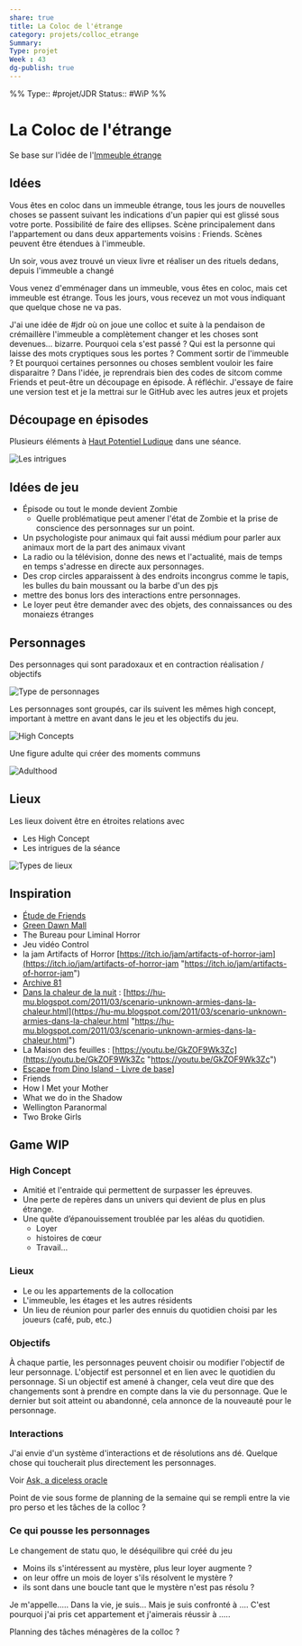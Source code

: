 ```yaml
---
share: true 
title: La Coloc de l'étrange
category: projets/colloc_etrange
Summary: 
Type: projet
Week : 43
dg-publish: true
---
```

%%
Type:: #projet/JDR 
Status:: #WiP 
%%

# La Coloc de l'étrange

Se base sur l'idée de l'[Immeuble étrange](./Elements/Immeuble%20étrange.md)

## Idées

Vous êtes en coloc dans un immeuble étrange, tous les jours de nouvelles choses se passent suivant les indications d'un papier qui est glissé sous votre porte.
Possibilité de faire des ellipses.
Scène principalement dans l'appartement ou dans deux appartements voisins : Friends.
Scènes peuvent être étendues à l'immeuble.

Un soir, vous avez trouvé un vieux livre et réaliser un des rituels dedans, depuis l'immeuble a changé

Vous venez d'emménager dans un immeuble, vous êtes en coloc, mais cet immeuble est étrange. Tous les jours, vous recevez un mot vous indiquant que quelque chose ne va pas.

J'ai une idée de #jdr où on joue une colloc et suite à la pendaison de crémaillère l'immeuble a complètement changer et les choses sont devenues… bizarre. Pourquoi cela s'est passé ? Qui est la personne qui laisse des mots cryptiques sous les portes ?
Comment sortir de l'immeuble ? Et pourquoi certaines personnes ou choses semblent vouloir les faire disparaitre ?
Dans l'idée, je reprendrais bien des codes de sitcom comme Friends et peut-être un découpage en épisode. À réfléchir.
J'essaye de faire une version test et je la mettrai sur le GitHub avec les autres jeux et projets

## Découpage en épisodes

Plusieurs éléments à [Haut Potentiel Ludique](Potentiels%20ludiques%7C%20Haut%20Potentiel%20Ludique.md) dans une séance.

![Les intrigues](./Sources/Étude%20de%20Friends.md#Intrigues)

## Idées de jeu

- Épisode ou tout le monde devient Zombie
  - Quelle problématique peut amener l'état de Zombie et la prise de conscience des personnages sur un point.
- Un psychologiste pour animaux qui fait aussi médium pour parler aux animaux mort de la part des animaux vivant
- La radio ou la télévision, donne des news et l'actualité, mais de temps en temps s'adresse en directe aux personnages.
- Des crop circles apparaissent à des endroits incongrus comme le tapis, les bulles du bain moussant ou la barbe d'un des pjs
- mettre des bonus lors des interactions entre personnages. 
- Le loyer peut être demander avec des objets, des connaissances ou des monaiezs étranges


## Personnages

Des personnages qui sont paradoxaux et en contraction réalisation / objectifs

![Type de personnages](Étude%20de%20Friends.md#Type%20de%20personnages)

Les personnages sont groupés, car ils suivent les mêmes high concept, important à mettre en avant dans le jeu et les objectifs du jeu.

![High Concepts](Étude%20de%20Friends.md#High%20Concept)

Une figure adulte qui créer des moments communs

![Adulthood](./Sources/Étude%20de%20Friends.md#Adulthood)

## Lieux

Les lieux doivent être en étroites relations avec

- Les High Concept
- Les intrigues de la séance

![Types de lieux](Étude%20de%20Friends.md#Types%20de%20lieux)

## Inspiration

- [Étude de Friends](./Sources/Étude%20de%20Friends.md)
- [Green Dawn Mall](Green%20Dawn%20Mall.md)
- The Bureau pour Liminal Horror
- Jeu vidéo Control
- la jam Artifacts of Horror [https://itch.io/jam/artifacts-of-horror-jam](https://itch.io/jam/artifacts-of-horror-jam "https://itch.io/jam/artifacts-of-horror-jam")
- [Archive 81](9999%20Inbox/Archive%2081.md)
- [Dans la chaleur de la nuit](Dans%20la%20chaleur%20de%20la%20nuit.md) : [https://hu-mu.blogspot.com/2011/03/scenario-unknown-armies-dans-la-chaleur.html](https://hu-mu.blogspot.com/2011/03/scenario-unknown-armies-dans-la-chaleur.html "https://hu-mu.blogspot.com/2011/03/scenario-unknown-armies-dans-la-chaleur.html")
- La Maison des feuilles : [https://youtu.be/GkZOF9Wk3Zc](https://youtu.be/GkZOF9Wk3Zc "https://youtu.be/GkZOF9Wk3Zc")
- [Escape from Dino Island - Livre de base](Escape%20from%20Dino%20Island%20-%20Livre%20de%20base.md)]
- Friends
- How I Met your Mother
- What we do in the Shadow
- Wellington Paranormal
- Two Broke Girls

## Game WIP

### High Concept

- Amitié et l'entraide qui permettent de surpasser les épreuves.
- Une perte de repères dans un univers qui devient de plus en plus étrange.
- Une quête d’épanouissement troublée par les aléas du quotidien.
	- Loyer
	- histoires de cœur 
	- Travail…

### Lieux

- Le ou les appartements de la collocation
- L'immeuble, les étages et les autres résidents
- Un lieu de réunion pour parler des ennuis du quotidien choisi par les joueurs (café, pub, etc.)

### Objectifs 

À chaque partie, les personnages peuvent choisir ou modifier l'objectif de leur personnage.
L'objectif est personnel et en lien avec le quotidien du personnage. Si un objectif est amené à changer, cela veut dire que des changements sont à prendre en compte dans la vie du personnage. Que le dernier but soit atteint ou abandonné, cela annonce de la nouveauté pour le personnage.

### Interactions

J'ai envie d'un système d'interactions et de résolutions ans dé. Quelque chose qui toucherait plus directement les personnages.

Voir [Ask, a diceless oracle](../../source/Ask,%20a%20diceless%20oracle.md)

Point de vie sous forme de planning de la semaine qui se rempli entre la vie pro perso et les tâches de la colloc ?

### Ce qui pousse les personnages

Le changement de statu quo, le déséquilibre qui créé du jeu 

- Moins ils s'intéressent au mystère, plus leur loyer augmente ?
- on leur offre un mois de loyer s'ils résolvent le mystère ?
- ils sont dans une boucle tant que le mystère n'est pas résolu ?

Je m'appelle..... 
Dans la vie, je suis…
Mais je suis confronté à .... 
C'est pourquoi j'ai pris cet appartement et j'aimerais réussir à .....

Planning des tâches ménagères de la colloc ?